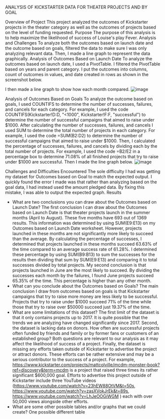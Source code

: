 ANALYSIS OF KICKSTARTER DATA FOR THEATER PROJECTS AND BY GOAL

Overview of Project
This project analyzed the outcomes of Kickstarter projects in the theater category as well as the outcomes of projects based on the level of funding requested.
Purpose
The purpose of this analysis is to help maximize the likelihood of success of Louise's play Fever.
Analysis and Challenges
To analyze both the outcomes based on launch date and the outcome based on goals, filtered the data to make sure I was only analyzing relevant data. Then, I made a line graph to represent the data graphically.
Analysis of Outcomes Based on Launch Date
To analyze the outcomes based on launch date, I used a PivotTable. I filtered the PivotTable based on years and parent category. I put the outcomes into columns, count of outcomes in values, and date created in rows as shown in the screenshot below.

 

I then made a line graph to show how each month compared.
 ![image](https://user-images.githubusercontent.com/109701875/182731431-badfe07c-aa4d-436b-a77c-abc4deca1364.png)

Analysis of Outcomes Based on Goals
To analyze the outcome based on goals, I used COUNTIFS to determine the number of successes, failures, and cancels for each category. For example, I used the code COUNTIFS(Kickstarter!D:D, "<1000",  Kickstarter!F:F, "successful") to determine the number of successful campaigns that aimed to raise under $1000. After calculating the number of successes, failures, and cancels I used SUM to determine the total number of projects in each category. For example, I used the code =SUM(B2:D2) to determine the number of successful campaigns that aimed to raise under $1000. Then, I calculated the percentage of successes, failures, and cancels by dividing each by the total number of projects.  For example, I used the code =B2/E2 in a percentage box to determine 71.08% of all finished projects that try to raise under $1000 are successful. Then I made the line graph below.
 ![image](https://user-images.githubusercontent.com/109701875/182731410-5cb48fba-197a-41ac-b593-50f15b68873e.png)

Challenges and Difficulties Encountered
The sole difficulty I had was getting my dataset for Outcomes based on Goal to match the expected output. I quickly found the error I made was that rather than analyzing based on the goal data, I had instead used the amount pledged data. By fixing this mistake, I was able to output the expected graph. 
Results
- What are two conclusions you can draw about the Outcomes based on Launch Date?
The first conclusion I can draw about the Outcomes based on Launch Date is that theater projects launch in the summer months (April to August). These five months have 693 out of 1369 results. This information was determined by using SUM(E9:E13) on my Outcomes based on Launch Date worksheet. However, projects launched in these months are not significantly more likely to succeed than the average. By calculating the percentage of successes, I determined that projects launched in these months succeed 63.63% of the time compared to an average success rate of 61.28%. I determined these percentage by using SUM(B9:B13) to sum the successes for the results then dividing that sum by SUM(E9:E13) and comparing it to total successes divided by total projects.
My second conclusion is that projects launched in June are the most likely to succeed. By dividing the successes each month by the failures, I found June projects succeed 65.35% of the time. This percentage is higher than any other month.
- What can you conclude about the Outcomes based on Goals?
The main conclusion I draw from outcomes based on goals is that Kickstarter campaigns that try to raise more money are less likely to be successful. Projects that try to raise under $1000 succeed 71% of the time while those that try to raise over $50000 succeed just 19.37% of the time. 
- What are some limitations of this dataset?
The first limit of the dataset is that it only contains projects up to 2017. It is quite possible that the trends we are analyzing have changed significantly since 2017.
Second, the dataset is lacking data on donors. How often are successful projects often funded by friends and family or by former fans or customers of an established group? Both questions are relevant to our analysis as it may affect the likelihood of success of a project. 
Finally, the dataset is missing any efforts taken outside of Kickstarter to advertise the project or attract donors. These efforts can be rather extensive and may be a serious contributor to the success of a project. For example, https://www.kickstarter.com/projects/mattcolville/mcdm-monster-book?ref=discovery&term=mcdm is a project that raised three times its rather significant $600,000 goal. Efforts to advertise this project outside of Kickstarter include three YouTube videos (https://www.youtube.com/watch?v=23hEW88OtVM&t=50s, https://www.youtube.com/watch?v=zasXVokJrEk&t=89s, https://www.youtube.com/watch?v=LhJeOOGiWGM ) each with over 50,000 views alongside other efforts.  
- What are some other possible tables and/or graphs that we could create?
One possible different table 
